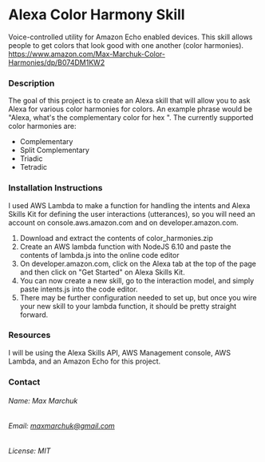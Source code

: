 # Alexa Color Harmony Skill
Voice-controlled utility for Amazon Echo enabled devices. This skill allows people to get colors that look good with one another (color harmonies). 
https://www.amazon.com/Max-Marchuk-Color-Harmonies/dp/B074DM1KW2

### Description 
The goal of this project is to create an Alexa skill that will allow you to ask Alexa for various color harmonies for colors. An example phrase would be "Alexa, what's the complementary color for hex <some hex color code>".
The currently supported color harmonies are:
* Complementary
* Split Complementary
* Triadic
* Tetradic

### Installation Instructions
I used AWS Lambda to make a function for handling the intents and Alexa Skills Kit for defining the user interactions (utterances), so you will need an account on console.aws.amazon.com and on developer.amazon.com. 
1. Download and extract the contents of color_harmonies.zip
2. Create an AWS lambda function with NodeJS 6.10 and paste the contents of lambda.js into the online code editor
3. On developer.amazon.com, click on the Alexa tab at the top of the page and then click on "Get Started" on Alexa Skills Kit.
4. You can now create a new skill, go to the interaction model, and simply paste intents.js into the code editor.
5. There may be further configuration needed to set up, but once you wire your new skill to your lambda function, it should be pretty straight forward.

### Resources
I will be using the Alexa Skills API, AWS Management console, AWS Lambda, and an Amazon Echo for this project. 

### Contact
###### Name: Max Marchuk
###### Email: maxmarchuk@gmail.com
###### License: MIT

